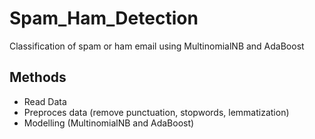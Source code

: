 # Spam_Ham_Detection
Classification of spam or ham email using MultinomialNB and AdaBoost


## Methods
- Read Data
- Preproces data (remove punctuation, stopwords, lemmatization)
- Modelling (MultinomialNB and AdaBoost)
